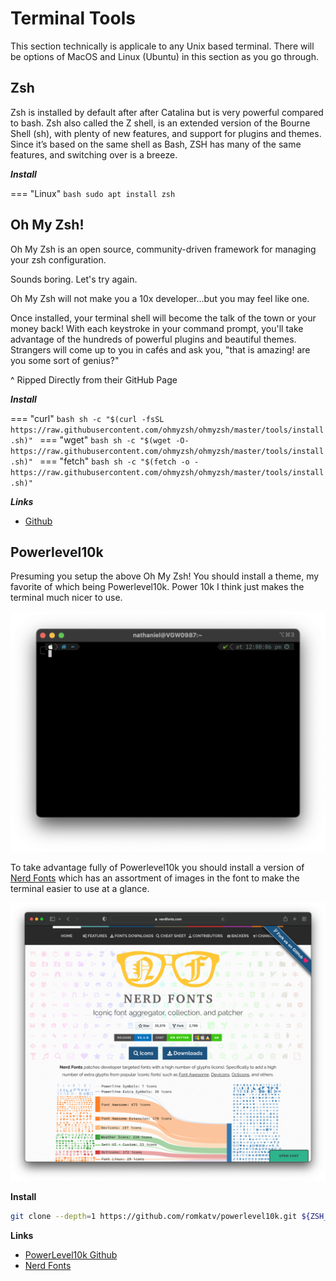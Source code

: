 # Terminal Tools
This section technically is applicale to any Unix based terminal. There will be options of MacOS and Linux (Ubuntu) in this section as you go through.

## Zsh
Zsh is installed by default after after Catalina but is very powerful compared to bash. Zsh also called the Z shell, is an extended version of the Bourne Shell (sh), with plenty of new features, and support for plugins and themes. Since it’s based on the same shell as Bash, ZSH has many of the same features, and switching over is a breeze.

***Install***

=== "Linux"
    ```bash
    sudo apt install zsh
    ```

## Oh My Zsh!
Oh My Zsh is an open source, community-driven framework for managing your zsh configuration.

Sounds boring. Let's try again.

Oh My Zsh will not make you a 10x developer...but you may feel like one.

Once installed, your terminal shell will become the talk of the town or your money back! With each keystroke in your command prompt, you'll take advantage of the hundreds of powerful plugins and beautiful themes. Strangers will come up to you in cafés and ask you, "that is amazing! are you some sort of genius?"

^ Ripped Directly from their GitHub Page

***Install***

=== "curl"
    ```bash
    sh -c "$(curl -fsSL https://raw.githubusercontent.com/ohmyzsh/ohmyzsh/master/tools/install.sh)"
    ```
=== "wget"
    ```bash
    sh -c "$(wget -O- https://raw.githubusercontent.com/ohmyzsh/ohmyzsh/master/tools/install.sh)"
    ```
=== "fetch"
    ```bash
    sh -c "$(fetch -o - https://raw.githubusercontent.com/ohmyzsh/ohmyzsh/master/tools/install.sh)"
    ```

***Links***

- [Github](https://github.com/ohmyzsh/ohmyzsh)

## Powerlevel10k
Presuming you setup the above Oh My Zsh! You should install a theme, my favorite of which being Powerlevel10k. Power 10k I think just makes the terminal much nicer to use.

![Screenshot of Terminal](img/../../img/terminal/powerlevel10k/terminalScreenshot.png)

To take advantage fully of Powerlevel10k you should install a version of [Nerd Fonts](https://www.nerdfonts.com/) which has an assortment of images in the font to make the terminal easier to use at a glance.

![Nerd Fonts Page](../img/terminal/powerlevel10k/nerdfonts.png)

**Install**

```bash
git clone --depth=1 https://github.com/romkatv/powerlevel10k.git ${ZSH_CUSTOM:-$HOME/.oh-my-zsh/custom}/themes/powerlevel10k
```

**Links**

- [PowerLevel10k Github](https://github.com/romkatv/powerlevel10k)
- [Nerd Fonts](https://www.nerdfonts.com/)